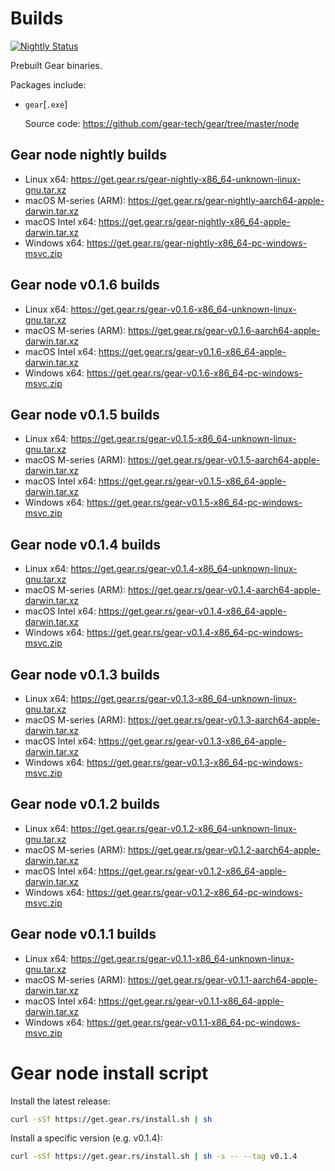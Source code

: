 # Builds

[![Nightly Status](https://github.com/gear-tech/builds/workflows/Nightly/badge.svg)](https://github.com/gear-tech/builds/actions/workflows/nightly.yml?query=branch%3Amaster)

Prebuilt Gear binaries.

Packages include:

- `gear`[`.exe`]

  Source code: <https://github.com/gear-tech/gear/tree/master/node>

## Gear node nightly builds

- Linux x64: <https://get.gear.rs/gear-nightly-x86_64-unknown-linux-gnu.tar.xz>
- macOS M-series (ARM): <https://get.gear.rs/gear-nightly-aarch64-apple-darwin.tar.xz>
- macOS Intel x64: <https://get.gear.rs/gear-nightly-x86_64-apple-darwin.tar.xz>
- Windows x64: <https://get.gear.rs/gear-nightly-x86_64-pc-windows-msvc.zip>

## Gear node v0.1.6 builds

- Linux x64: <https://get.gear.rs/gear-v0.1.6-x86_64-unknown-linux-gnu.tar.xz>
- macOS M-series (ARM): <https://get.gear.rs/gear-v0.1.6-aarch64-apple-darwin.tar.xz>
- macOS Intel x64: <https://get.gear.rs/gear-v0.1.6-x86_64-apple-darwin.tar.xz>
- Windows x64: <https://get.gear.rs/gear-v0.1.6-x86_64-pc-windows-msvc.zip>

## Gear node v0.1.5 builds

- Linux x64: <https://get.gear.rs/gear-v0.1.5-x86_64-unknown-linux-gnu.tar.xz>
- macOS M-series (ARM): <https://get.gear.rs/gear-v0.1.5-aarch64-apple-darwin.tar.xz>
- macOS Intel x64: <https://get.gear.rs/gear-v0.1.5-x86_64-apple-darwin.tar.xz>
- Windows x64: <https://get.gear.rs/gear-v0.1.5-x86_64-pc-windows-msvc.zip>

## Gear node v0.1.4 builds

- Linux x64: <https://get.gear.rs/gear-v0.1.4-x86_64-unknown-linux-gnu.tar.xz>
- macOS M-series (ARM): <https://get.gear.rs/gear-v0.1.4-aarch64-apple-darwin.tar.xz>
- macOS Intel x64: <https://get.gear.rs/gear-v0.1.4-x86_64-apple-darwin.tar.xz>
- Windows x64: <https://get.gear.rs/gear-v0.1.4-x86_64-pc-windows-msvc.zip>

## Gear node v0.1.3 builds

- Linux x64: <https://get.gear.rs/gear-v0.1.3-x86_64-unknown-linux-gnu.tar.xz>
- macOS M-series (ARM): <https://get.gear.rs/gear-v0.1.3-aarch64-apple-darwin.tar.xz>
- macOS Intel x64: <https://get.gear.rs/gear-v0.1.3-x86_64-apple-darwin.tar.xz>
- Windows x64: <https://get.gear.rs/gear-v0.1.3-x86_64-pc-windows-msvc.zip>

## Gear node v0.1.2 builds

- Linux x64: <https://get.gear.rs/gear-v0.1.2-x86_64-unknown-linux-gnu.tar.xz>
- macOS M-series (ARM): <https://get.gear.rs/gear-v0.1.2-aarch64-apple-darwin.tar.xz>
- macOS Intel x64: <https://get.gear.rs/gear-v0.1.2-x86_64-apple-darwin.tar.xz>
- Windows x64: <https://get.gear.rs/gear-v0.1.2-x86_64-pc-windows-msvc.zip>

## Gear node v0.1.1 builds

- Linux x64: <https://get.gear.rs/gear-v0.1.1-x86_64-unknown-linux-gnu.tar.xz>
- macOS M-series (ARM): <https://get.gear.rs/gear-v0.1.1-aarch64-apple-darwin.tar.xz>
- macOS Intel x64: <https://get.gear.rs/gear-v0.1.1-x86_64-apple-darwin.tar.xz>
- Windows x64: <https://get.gear.rs/gear-v0.1.1-x86_64-pc-windows-msvc.zip>

# Gear node install script

Install the latest release:

```bash
curl -sSf https://get.gear.rs/install.sh | sh
```

Install a specific version (e.g. v0.1.4):

```bash
curl -sSf https://get.gear.rs/install.sh | sh -s -- --tag v0.1.4
```
